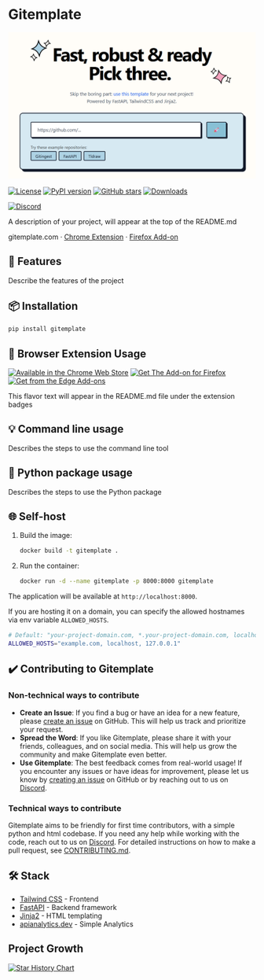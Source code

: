 # Gitemplate

[![Image](./docs/frontpage.png "Gitemplate main page")](gitemplate.com)

[![License](https://img.shields.io/badge/license-MIT-blue.svg)](LICENSE)
[![PyPI version](https://badge.fury.io/py/example.svg)](https://badge.fury.io/py/example)
[![GitHub stars](https://img.shields.io/github/stars/example?style=social)](https://github.com/example)
[![Downloads](https://pepy.tech/badge/example)](https://pepy.tech/project/example)

[![Discord](https://dcbadge.limes.pink/api/server/https://discord.com/invite/example)](https://discord.com/invite/example)

A description of your project, will appear at the top of the README.md

gitemplate.com · [Chrome Extension](https://chromewebstore.google.com/detail/example) · [Firefox Add-on](https://addons.mozilla.org/firefox/addon/example)

## 🚀 Features

Describe the features of the project

## 📦 Installation

``` bash
pip install gitemplate
```

## 🧩 Browser Extension Usage

<!-- markdownlint-disable MD033 -->
<a href="https://chromewebstore.google.com/detail/example" target="_blank" title="Get Gitemplate Extension from Chrome Web Store"><img height="48" src="https://github.com/user-attachments/assets/20a6e44b-fd46-4e6c-8ea6-aad436035753" alt="Available in the Chrome Web Store" /></a>
<a href="https://addons.mozilla.org/firefox/addon/example" target="_blank" title="Get Gitemplate Extension from Firefox Add-ons"><img height="48" src="https://github.com/user-attachments/assets/c0e99e6b-97cf-4af2-9737-099db7d3538b" alt="Get The Add-on for Firefox" /></a>
<a href="https://microsoftedge.microsoft.com/addons/detail/example" target="_blank" title="Get Gitemplate Extension from Edge Add-ons"><img height="48" src="https://github.com/user-attachments/assets/204157eb-4cae-4c0e-b2cb-db514419fd9e" alt="Get from the Edge Add-ons" /></a>
<!-- markdownlint-enable MD033 -->

This flavor text will appear in the README.md file under the extension badges

## 💡 Command line usage

Describes the steps to use the command line tool

## 🐛 Python package usage

Describes the steps to use the Python package

## 🌐 Self-host

1. Build the image:

   ``` bash
   docker build -t gitemplate .
   ```

2. Run the container:

   ``` bash
   docker run -d --name gitemplate -p 8000:8000 gitemplate
   ```

The application will be available at `http://localhost:8000`.

If you are hosting it on a domain, you can specify the allowed hostnames via env variable `ALLOWED_HOSTS`.

   ```bash
   # Default: "your-project-domain.com, *.your-project-domain.com, localhost, 127.0.0.1".
   ALLOWED_HOSTS="example.com, localhost, 127.0.0.1"
   ```

## ✔️ Contributing to Gitemplate

### Non-technical ways to contribute

- **Create an Issue**: If you find a bug or have an idea for a new feature, please [create an issue](https://github.com/https://bsky.app/profile/atyrode.bsky.social/gitemplate/issues/new) on GitHub. This will help us track and prioritize your request.
- **Spread the Word**: If you like Gitemplate, please share it with your friends, colleagues, and on social media. This will help us grow the community and make Gitemplate even better.
- **Use Gitemplate**: The best feedback comes from real-world usage! If you encounter any issues or have ideas for improvement, please let us know by [creating an issue](https://github.com/https://bsky.app/profile/atyrode.bsky.social/gitemplate/issues/new) on GitHub or by reaching out to us on [Discord](https://discord.com/invite/example).

### Technical ways to contribute

Gitemplate aims to be friendly for first time contributors, with a simple python and html codebase. If you need any help while working with the code, reach out to us on [Discord](https://discord.com/invite/example). For detailed instructions on how to make a pull request, see [CONTRIBUTING.md](./CONTRIBUTING.md).

## 🛠️ Stack

- [Tailwind CSS](https://tailwindcss.com) - Frontend
- [FastAPI](https://github.com/fastapi/fastapi) - Backend framework
- [Jinja2](https://jinja.palletsprojects.com) - HTML templating
- [apianalytics.dev](https://www.apianalytics.dev) - Simple Analytics

## Project Growth

[![Star History Chart](https://api.star-history.com/svg?repos=https://bsky.app/profile/atyrode.bsky.social/gitemplate&type=Date)](https://star-history.com/#https://bsky.app/profile/atyrode.bsky.social/gitemplate&Date)
